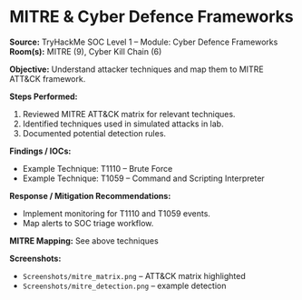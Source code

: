 # MITRE & Cyber Defence Frameworks

**Source:** TryHackMe SOC Level 1 – Module: Cyber Defence Frameworks  
**Room(s):** MITRE (9), Cyber Kill Chain (6)

**Objective:** Understand attacker techniques and map them to MITRE ATT&CK framework.

**Steps Performed:**
1. Reviewed MITRE ATT&CK matrix for relevant techniques.
2. Identified techniques used in simulated attacks in lab.
3. Documented potential detection rules.

**Findings / IOCs:**
- Example Technique: T1110 – Brute Force
- Example Technique: T1059 – Command and Scripting Interpreter

**Response / Mitigation Recommendations:**
- Implement monitoring for T1110 and T1059 events.
- Map alerts to SOC triage workflow.

**MITRE Mapping:** See above techniques

**Screenshots:**  
- `Screenshots/mitre_matrix.png` – ATT&CK matrix highlighted  
- `Screenshots/mitre_detection.png` – example detection
